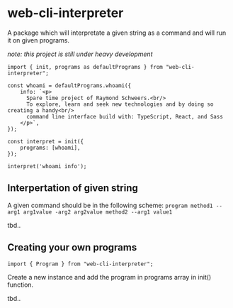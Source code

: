 # web-cli-interpreter

A package which will interpretate a given string as a command and will run it on given programs.

_note: this project is still under heavy development_

```
import { init, programs as defaultPrograms } from "web-cli-interpreter";

const whoami = defaultPrograms.whoami({
    info: `<p>
      Spare time project of Raymond Schweers.<br/>
      To explore, learn and seek new technologies and by doing so creating a handy<br/>
      command line interface build with: TypeScript, React, and Sass
    </p>`,
});

const interpret = init({
    programs: [whoami],
});

interpret('whoami info');

```

## Interpertation of given string
A given command should be in the following scheme:
`program method1 --arg1 arg1value -arg2 arg2value method2 --arg1 value1`

tbd..

## Creating your own programs
`import { Program } from "web-cli-interpreter";`

Create a new instance and add the program in programs array in init() function.

tbd..
